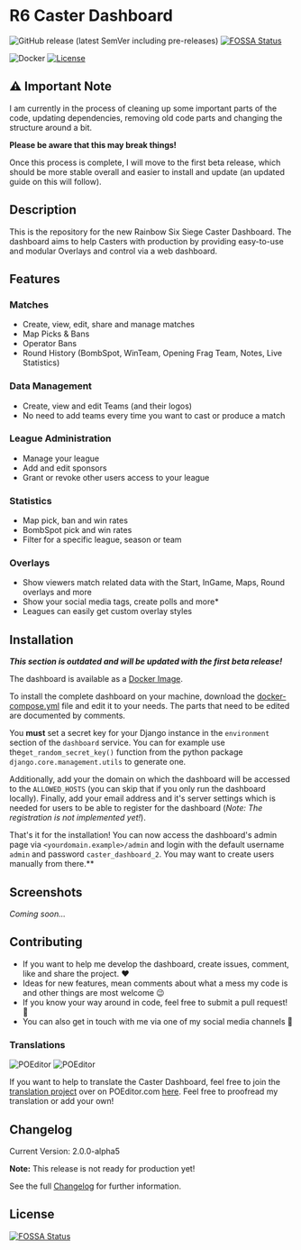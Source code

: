 # R6 Caster Dashboard

![GitHub release (latest SemVer including pre-releases)](https://img.shields.io/github/v/release/sthorsten/CasterDashboard2?include_prereleases&sort=semver)[![FOSSA Status](https://app.fossa.com/api/projects/git%2Bgithub.com%2Fsthorsten%2FCasterDashboard2.svg?type=shield)](https://app.fossa.com/projects/git%2Bgithub.com%2Fsthorsten%2FCasterDashboard2?ref=badge_shield)

![Docker](https://github.com/sthorsten/CasterDashboard2/workflows/Docker/badge.svg)
[![License](https://img.shields.io/github/license/sthorsten/CasterDashboard2)](LICENSE.md)


## :warning: Important Note
I am currently in the process of cleaning up some important parts of the code, updating dependencies, removing old code parts and changing the structure around a bit.

**Please be aware that this may break things!**

Once this process is complete, I will move to the first beta release, which should be more stable overall and easier to install and update (an updated guide on this will follow).


## Description

This is the repository for the new Rainbow Six Siege Caster Dashboard.
The dashboard aims to help Casters with production by providing easy-to-use and modular Overlays and control via a web dashboard.


## Features

### Matches
- Create, view, edit, share and manage matches
- Map Picks & Bans
- Operator Bans
- Round History (BombSpot, WinTeam, Opening Frag Team, Notes, Live Statistics)   

### Data Management
- Create, view and edit Teams (and their logos)
- No need to add teams every time you want to cast or produce a match

### League Administration

- Manage your league
- Add and edit sponsors
- Grant or revoke other users access to your league

### Statistics

- Map pick, ban and win rates
- BombSpot pick and win rates
- Filter for a specific league, season or team

### Overlays
- Show viewers match related data with the Start, InGame, Maps, Round overlays and more
- Show your social media tags, create polls and more*
- Leagues can easily get custom overlay styles


## Installation

***This section is outdated and will be updated with the first beta release!***

The dashboard is available as a [Docker Image](https://hub.docker.com/r/thorshero/caster-dashboard-2).

To install the complete dashboard on your machine, download the [docker-compose.yml](docker-compose.yml) file and edit it to your needs. The parts that need to be edited are documented by comments.

You **must** set a secret key for your Django instance in the `environment` section of the `dashboard` service. You can for example use the`get_random_secret_key()` function from the python package `django.core.management.utils` to generate one.

Additionally, add your the domain on which the dashboard will be accessed to the `ALLOWED_HOSTS` (you can skip that if you only run the dashboard locally). Finally, add your email address and it's server settings which is needed for users to be able to register for the dashboard (*Note: The registration is not implemented yet!*).

That's it for the installation! You can now access the dashboard's admin page via `<yourdomain.example>/admin` and login with the default username `admin` and password `caster_dashboard_2`. You may want to create users manually from there.**


## Screenshots

*Coming soon...*


## Contributing

- If you want to help me develop the dashboard, create issues, comment, like and share the project. :heart:
- Ideas for new features, mean comments about what a mess my code is and other things are most welcome :wink:
- If you know your way around in code, feel free to submit a pull request! :floppy_disk:
- You can also get in touch with me via one of my social media channels :speech_balloon:

### Translations

![POEditor](https://img.shields.io/poeditor/progress/384975/en?token=3ccd865457316dfc812702f32c533003)
![POEditor](https://img.shields.io/poeditor/progress/384975/de?token=3ccd865457316dfc812702f32c533003)

If you want to help to translate the Caster Dashboard, feel free to join the [translation project](https://poeditor.com/projects/view?id=384975) over on POEditor.com [here](https://poeditor.com/join/project?hash=6hvn1jzn8o). Feel free to proofread my translation or add your own!


## Changelog

Current Version: 2.0.0-alpha5

**Note:** This release is not ready for production yet!

See the full [Changelog](CHANGELOG.md) for further information.

## License
[![FOSSA Status](https://app.fossa.com/api/projects/git%2Bgithub.com%2Fsthorsten%2FCasterDashboard2.svg?type=large)](https://app.fossa.com/projects/git%2Bgithub.com%2Fsthorsten%2FCasterDashboard2?ref=badge_large)